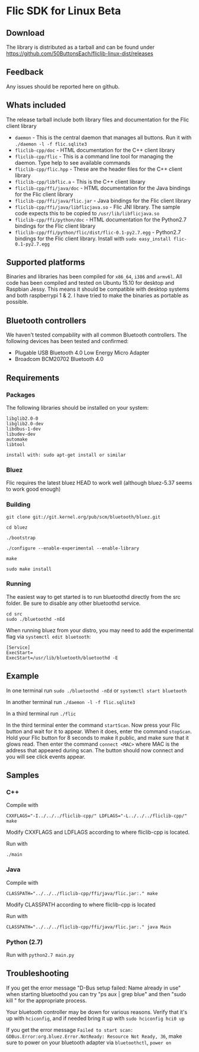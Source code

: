 # Flic SDK for Linux Beta

## Download

The library is distributed as a tarball and can be found under https://github.com/50ButtonsEach/fliclib-linux-dist/releases

## Feedback
Any issues should be reported here on github.

## Whats included
The release tarball include both library files and documentation for the Flic client library
* `daemon` - This is the central daemon that manages all buttons. Run it with `./daemon -l -f flic.sqlite3`
* `fliclib-cpp/doc` - HTML documentation for the C++ client library
* `fliclib-cpp/flic` - This is a command line tool for managing the daemon. Type help to see available commands
* `fliclib-cpp/flic.hpp` - These are the header files for the C++ client library
* `fliclib-cpp/libflic.a` - This is the C++ client library
* `fliclib-cpp/ffi/java/doc` - HTML documentation for the Java bindings for the Flic client library
* `fliclib-cpp/ffi/java/flic.jar` - Java bindings for the Flic client library
* `fliclib-cpp/ffi/java/libflicjava.so` - Flic JNI library. The sample code expects this to be copied to `/usr/lib/libflicjava.so`
* `fliclib-cpp/ffi/python/doc` - HTML documentation for the Python2.7 bindings for the Flic client library
* `fliclib-cpp/ffi/python/flic/dist/flic-0.1-py2.7.egg` - Python2.7 bindings for the Flic client library. Install with `sudo easy_install flic-0.1-py2.7.egg`

## Supported platforms
Binaries and libraries has been compiled for `x86_64`, `i386` and `armv6l`. All code has been compiled and tested on Ubuntu 15.10 for desktop and Raspbian Jessy. This means it should be compatible with desktop systems and both raspberrypi 1 & 2. I have tried to make the binaries as portable as possible.
## Bluetooth controllers
We haven't tested compability with all common Bluetooth controllers. The following devices has been tested and confirmed:
* Plugable USB Bluetooth 4.0 Low Energy Micro Adapter
* Broadcom BCM20702 Bluetooth 4.0

## Requirements
### Packages
The following libraries should be installed on your system:
```
libglib2.0-0
libglib2.0-dev
libdbus-1-dev
libudev-dev
automake
libtool

install with: sudo apt-get install or similar
```
### Bluez
Flic requires the latest bluez HEAD to work well (although bluez-5.37 seems to work good enough)
### Building
```
git clone git://git.kernel.org/pub/scm/bluetooth/bluez.git

cd bluez

./bootstrap

./configure --enable-experimental --enable-library

make

sudo make install
```

### Running
The easiest way to get started is to run bluetoothd directly from the src folder. Be sure to disable any other bluetoothd service.

```
cd src
sudo ./bluetoothd -nEd
```
When running bluez from your distro, you may need to add the experimental flag via `systemctl edit bluetooth`:
```
[Service]
ExecStart=
ExecStart=/usr/lib/bluetooth/bluetoothd -E
```
## Example
In one terminal run `sudo ./bluetoothd -nEd` or `systemctl start bluetooth`

In another terminal run `./daemon -l -f flic.sqlite3`

In a third terminal run `./flic`

In the third terminal enter the command `startScan`. Now press your Flic button and wait for it to appear. When it does, enter the command `stopScan`. Hold your Flic button for 8 seconds to make it public, and make sure that it glows read. Then enter the command `connect <MAC>` where MAC is the address that appeared during scan. The button should now connect and you will see click events appear.

## Samples
### C++
Compile with
```
CXXFLAGS="-I../../../fliclib-cpp/" LDFLAGS="-L../../../fliclib-cpp/"  make
```
Modify CXXFLAGS and LDFLAGS according to where fliclib-cpp is located.

Run with
```
./main
```

### Java
Compile with
```
CLASSPATH="../../../fliclib-cpp/ffi/java/flic.jar:." make
```
Modify CLASSPATH according to where fliclib-cpp is located

Run with
```
CLASSPATH="../../../fliclib-cpp/ffi/java/flic.jar:." java Main
```
### Python (2.7)
Run with ```python2.7 main.py```

## Troubleshooting
If you get the error message "D-Bus setup failed: Name already in use" when starting bluetoothd you can try "ps aux | grep blue" and then "sudo kill " for the appropriate process.

Your bluetooth controller may be down for various reasons. Verify that it's up with ```hciconfig```, and if needed bring it up with ```sudo hciconfig hci0 up```

If you get the error message `Failed to start scan: GDBus.Error:org.bluez.Error.NotReady: Resource Not Ready, 36`, make sure to power on your bluetooth adapter via `bluetoothctl`, `power on`
